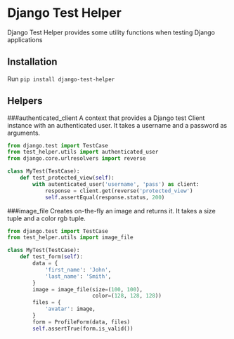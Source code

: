 Django Test Helper
==================

Django Test Helper provides some utility functions when testing Django applications

Installation
------------

Run `pip install django-test-helper`

Helpers
-------

###authenticated_client
A context that provides a Django test Client instance with an authenticated user. It takes a username and a password as arguments.

```python
from django.test import TestCase
from test_helper.utils import authenticated_user
from django.core.urlresolvers import reverse

class MyTest(TestCase):
    def test_protected_view(self):
        with autenticated_user('username', 'pass') as client:
            response = client.get(reverse('protected_view')
            self.assertEqual(response.status, 200)
```

###image_file
Creates on-the-fly an image and returns it. It takes a size tuple and a color rgb tuple.

```python
from django.test import TestCase
from test_helper.utils import image_file

class MyTest(TestCase):
    def test_form(self):
        data = {
            'first_name': 'John',
            'last_name': 'Smith',
        }
        image = image_file(size=(100, 100),
                           color=(128, 128, 128))
        files = {
            'avatar': image,
        }
        form = ProfileForm(data, files)
        self.assertTrue(form.is_valid())
```